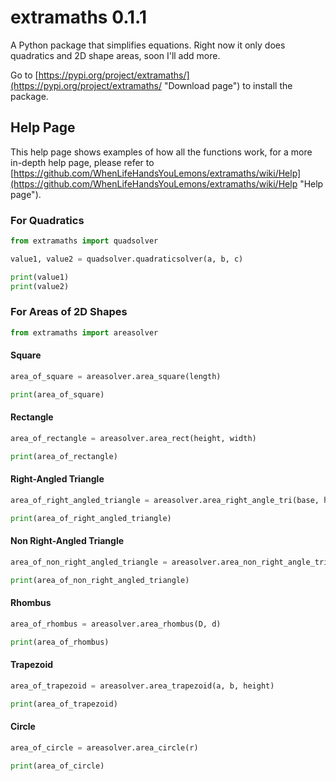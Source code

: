 # extramaths 0.1.1

A Python package that simplifies equations. Right now it only does quadratics and 2D shape areas, soon I'll add more.

Go to [https://pypi.org/project/extramaths/](https://pypi.org/project/extramaths/ "Download page") to install the package.

## Help Page

This help page shows examples of how all the functions work, for a more in-depth help page, please refer to [https://github.com/WhenLifeHandsYouLemons/extramaths/wiki/Help](https://github.com/WhenLifeHandsYouLemons/extramaths/wiki/Help "Help page").

### For Quadratics

```python
from extramaths import quadsolver
```

```python
value1, value2 = quadsolver.quadraticsolver(a, b, c)

print(value1)
print(value2)
```

### For Areas of 2D Shapes

```python
from extramaths import areasolver
```

#### Square

```python
area_of_square = areasolver.area_square(length)

print(area_of_square)
```

#### Rectangle

```python
area_of_rectangle = areasolver.area_rect(height, width)

print(area_of_rectangle)
```

#### Right-Angled Triangle

```python
area_of_right_angled_triangle = areasolver.area_right_angle_tri(base, height)

print(area_of_right_angled_triangle)
```

#### Non Right-Angled Triangle

```python
area_of_non_right_angled_triangle = areasolver.area_non_right_angle_tri(a, b, C)

print(area_of_non_right_angled_triangle)
```

#### Rhombus

```python
area_of_rhombus = areasolver.area_rhombus(D, d)

print(area_of_rhombus)
```

#### Trapezoid

```python
area_of_trapezoid = areasolver.area_trapezoid(a, b, height)

print(area_of_trapezoid)
```

#### Circle

```python
area_of_circle = areasolver.area_circle(r)

print(area_of_circle)
```
